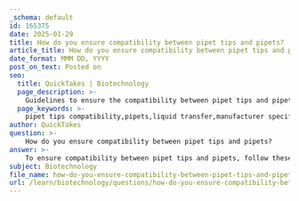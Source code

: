 ```yaml
---
_schema: default
id: 165375
date: 2025-01-29
title: How do you ensure compatibility between pipet tips and pipets?
article_title: How do you ensure compatibility between pipet tips and pipets?
date_format: MMM DD, YYYY
post_on_text: Posted on
seo:
  title: QuickTakes | Biotechnology
  page_description: >-
    Guidelines to ensure the compatibility between pipet tips and pipets for accurate liquid handling and transfer.
  page_keywords: >-
    pipet tips compatibility,pipets,liquid transfer,manufacturer specifications,quality,types of pipets,color coding,test fit,maintenance
author: QuickTakes
question: >-
    How do you ensure compatibility between pipet tips and pipets?
answer: >-
    To ensure compatibility between pipet tips and pipets, follow these guidelines:\n\n1. **Select the Correct Size**: Each pipet model is designed to work with specific sizes of pipet tips. For example, a P100 pipet typically uses a yellow tip. It is crucial to use the correct size tip to ensure a proper seal, which is essential for accurate liquid transfer. Using an incorrect tip can lead to air leaks and inaccuracies in volume measurement.\n\n2. **Check Manufacturer Specifications**: Always refer to the manufacturer's specifications for both the pipet and the pipet tips. Brands like Eppendorf, Gilson, and Rainin provide detailed compatibility charts that indicate which tips are suitable for their pipets.\n\n3. **Quality of Tips**: Opt for high-quality pipet tips that are designed to minimize contamination and ensure accurate liquid handling. For instance, Eppendorf's BioClean tips are specifically designed to fit their pipets and maintain performance standards.\n\n4. **Color Coding**: Many pipet tips are color-coded to correspond with specific pipet models. This visual cue can help in quickly identifying the correct tip for the pipet being used.\n\n5. **Test Fit**: Before starting your work, attach the pipet tip to the pipet to ensure a snug fit. A properly fitted tip should not wobble or come off easily when the pipet is used.\n\n6. **Regular Maintenance**: Ensure that both the pipet and the
subject: Biotechnology
file_name: how-do-you-ensure-compatibility-between-pipet-tips-and-pipets.md
url: /learn/biotechnology/questions/how-do-you-ensure-compatibility-between-pipet-tips-and-pipets
---
```


&nbsp;